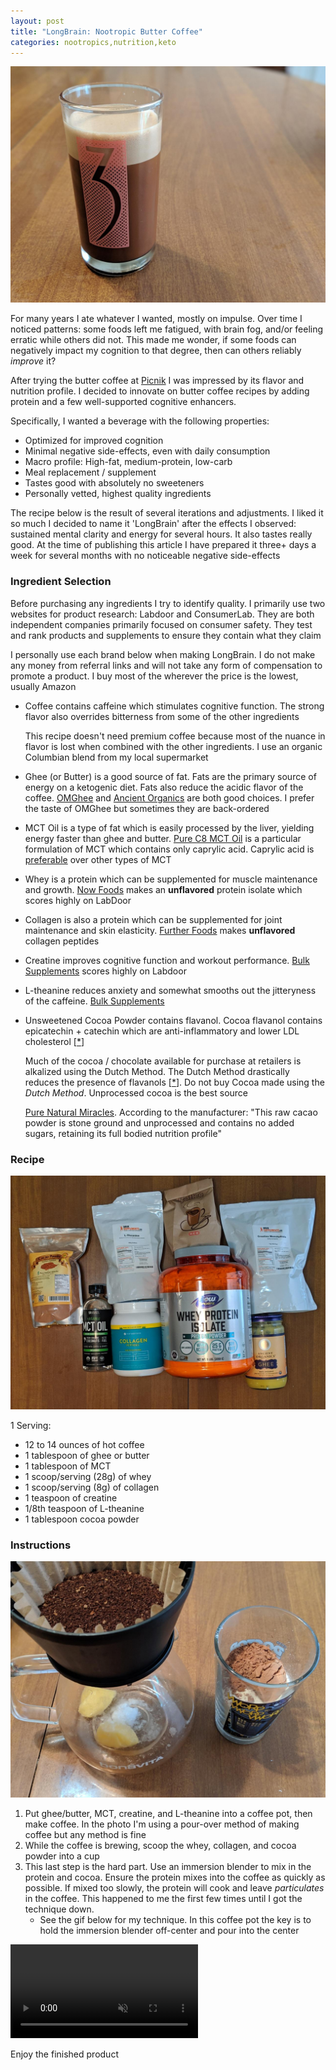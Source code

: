 ```yaml
---
layout: post
title: "LongBrain: Nootropic Butter Coffee"
categories: nootropics,nutrition,keto
---
```


![finished-product](/assets/longbrain/finished-product-min.jpg)

For many years I ate whatever I wanted, mostly on impulse. Over time I noticed patterns: some foods left me fatigued, with brain fog, and/or feeling erratic while others did not. This made me wonder, if some foods can negatively impact my cognition to that degree, then can others reliably *improve* it?

After trying the butter coffee at [Picnik](https://picnikaustin.com/blogs/journal/butter-coffee) I was impressed by its flavor and nutrition profile. I decided to innovate on butter coffee recipes by adding protein and a few well-supported cognitive enhancers.

Specifically, I wanted a beverage with the following properties:

* Optimized for improved cognition
* Minimal negative side-effects, even with daily consumption
* Macro profile: High-fat, medium-protein, low-carb
* Meal replacement / supplement
* Tastes good with absolutely no sweeteners
* Personally vetted, highest quality ingredients

The recipe below is the result of several iterations and adjustments. I liked it so much I decided to name it 'LongBrain' after the effects I observed: sustained mental clarity and energy for several hours. It also tastes really good. At the time of publishing this article I have prepared it three+ days a week for several months with no noticeable negative side-effects

### Ingredient Selection

Before purchasing any ingredients I try to identify quality. I primarily use two websites for product research: Labdoor and ConsumerLab. They are both independent companies primarily focused on consumer safety. They test and rank products and supplements to ensure they contain what they claim

I personally use each brand below when making LongBrain. I do not make any money from referral links and will not take any form of compensation to promote a product. I buy most of the wherever the price is the lowest, usually Amazon

* Coffee contains caffeine which stimulates cognitive function. The strong flavor also overrides bitterness from some of the other ingredients

  This recipe doesn't need premium coffee because most of the nuance in flavor is lost when combined with the other ingredients. I use an organic Columbian blend from my local supermarket

* Ghee (or Butter) is a good source of fat. Fats are the primary source of energy on a ketogenic diet. Fats also reduce the acidic flavor of the coffee. [OMGhee](https://omghee.com/) and [Ancient Organics](https://www.ancientorganics.com/) are both good choices. I prefer the taste of OMGhee but sometimes they are back-ordered

* MCT Oil is a type of fat which is easily processed by the liver, yielding energy faster than ghee and butter. [Pure C8 MCT Oil](https://shop.ketosource.co/products/pure-c8-mct-oil) is a particular formulation of MCT which contains only caprylic acid.  Caprylic acid is [preferable](https://ketosource.co/caprylic-acid-c8/) over other types of MCT

* Whey is a protein which can be supplemented for muscle maintenance and growth. [Now Foods](https://www.nowfoods.com/sports-nutrition/whey-protein-isolate-unflavored-powder) makes an **unflavored** protein isolate which scores highly on LabDoor

* Collagen is also a protein which can be supplemented for joint maintenance and skin elasticity. [Further Foods](https://shop.furtherfood.com/products/collagen-peptides-protein-powder) makes **unflavored** collagen peptides

* Creatine improves cognitive function and workout performance. [Bulk Supplements](https://www.bulksupplements.com/creatine-monohydrate.html) scores highly on Labdoor

* L-theanine reduces anxiety and somewhat smooths out the jitteryness of the caffeine. [Bulk Supplements](https://www.bulksupplements.com/l-theanine.html)

* Unsweetened Cocoa Powder contains flavanol. Cocoa flavanol contains epicatechin + catechin which are anti-inflammatory and lower LDL cholesterol [[*](https://onlinelibrary.wiley.com/doi/full/10.1111/jch.12715)]

  Much of the cocoa / chocolate available for purchase at retailers is alkalized using the Dutch Method.  The Dutch Method drastically reduces the presence of flavanols [[*](https://www.ncbi.nlm.nih.gov/pubmed/18710243)].  Do not buy Cocoa made using the _Dutch Method_. Unprocessed cocoa is the best source

  [Pure Natural Miracles](https://www.purenaturalmiracles.com/products/pure-natural-miracles-cacao-powder-raw-and-organic). According to the manufacturer: "This raw cacao powder is stone ground and unprocessed and contains no added sugars, retaining its full bodied nutrition profile"

### Recipe

![ingredients](/assets/longbrain/all-the-ingredients-min.jpg)

1 Serving:

* 12 to 14 ounces of hot coffee
* 1 tablespoon of ghee or butter
* 1 tablespoon of MCT
* 1 scoop/serving (28g) of whey
* 1 scoop/serving (8g) of collagen
* 1 teaspoon of creatine
* 1/8th teaspoon of L-theanine
* 1 tablespoon cocoa powder

### Instructions

![ready-to-go](/assets/longbrain/ready-to-go-min.jpg)

1. Put ghee/butter, MCT, creatine, and L-theanine into a coffee pot, then make coffee. In the photo I'm using a pour-over method of making coffee but any method is fine
2. While the coffee is brewing, scoop the whey, collagen, and cocoa powder into a cup
3. This last step is the hard part. Use an immersion blender to mix in the protein and cocoa. Ensure the protein mixes into the coffee as quickly as possible. If mixed too slowly, the protein will cook and leave *particulates* in the coffee. This happened to me the first few times until I got the technique down.
   * See the gif below for my technique. In this coffee pot the key is to hold the immersion blender off-center and pour into the center

<video autoplay loop muted playsinline>
  <source src="/assets/longbrain/technique-min-video.mp4" type="video/mp4">
</video>

Enjoy the finished product
